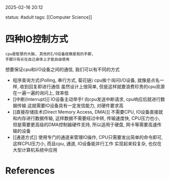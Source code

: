2025-02-16    20:12

status: #adult 
tags: [[Computer Science]]


# 四种IO控制方式

	cpu是智慧的大脑, 其他的I/O设备就像是我的手脚, 
	手脚只有长在自己身体上才能自由使用
想要保证cpu和I/O设备之间的通信, 我们可以有不同的方式

- 程序查询方式(Polling, 串行方式, 菊花链)
	cpu挨个询问I/O设备, 就像是点名一样, 收到回复即进行通信
	虽然设计上很简单, 但是这样就要浪费珍贵的cpu资源在一遍一遍的询问上, 效率低
- [[中断(Interrupt)]]
	IO设备主动举手! 向cpu发送中断请求, cpu响应后就进行数据传输
	这就需要IO设备具有一定发信能力, 对硬件要求高
- [[直接存储技术(Direct Memory Access, DMA)]]
	不需要CPU, IO设备直接就和内存进行数据传输, 这样数据不需要经过中转, 传输速度快, CPU压力也小, 但是需要更高级的DMA控制器硬件支持, 所以适用于硬盘, 网卡等需要高速传输的设备
- [[通道方式]]
	使用专门的通道来管理IO操作, CPU只需要发出简单的命令即可, 这样CPU压力小, 而且cpu, 通道, IO设备能并行工作
	实现起来较复杂, 也仅在大型计算机系统中应用


# References
